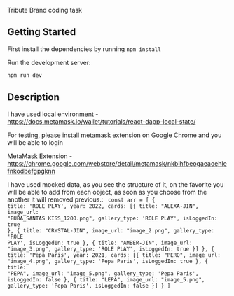 Tribute Brand coding task

## Getting Started

First install the dependencies by running `npm install`

Run the development server:

```bash
npm run dev
```

## Description

I have used local environment - https://docs.metamask.io/wallet/tutorials/react-dapp-local-state/

For testing, please install metamask extension on Google Chrome and you will be able to login

MetaMask Extension - https://chrome.google.com/webstore/detail/metamask/nkbihfbeogaeaoehlefnkodbefgpgknn

I have used mocked data, as you see the structure of it, on the favorite you will be able to add from each object, as soon as you choose from the another it will removed previous.:
<code>
const arr = [
	{
		title: 'ROLE PLAY',
		year: 2022,
		cards: [{
			title: "ALEXA-JIN",
			image_url: "BUBA_SANTAS KISS_1200.png",
			gallery_type: 'ROLE PLAY',
			isLoggedIn: true
		},
		{
			title: "CRYSTAL-JIN",
			image_url: "image_2.png",
			gallery_type: 'ROLE PLAY',
			isLoggedIn: true
		},
		{
			title: "AMBER-JIN",
			image_url: "image_3.png",
			gallery_type: 'ROLE PLAY',
			isLoggedIn: true
		}]
	},
	{
		title: 'Pepa Paris',
		year: 2021,
		cards: [{
			title: "PERO",
			image_url: "image_4.png",
			gallery_type: 'Pepa Paris',
			isLoggedIn: true
		},
		{
			title: "PEPA",
			image_url: "image_5.png",
			gallery_type: 'Pepa Paris',
			isLoggedIn: false
		},
		{
			title: "LEPA",
			image_url: "image_5.png",
			gallery_type: 'Pepa Paris',
			isLoggedIn: false
		}]
	}
]
</code>
